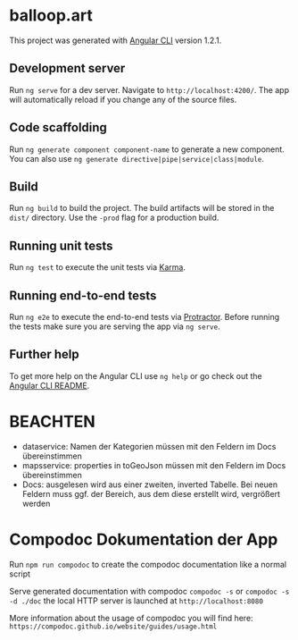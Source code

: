 # balloop.art

This project was generated with [Angular CLI](https://github.com/angular/angular-cli) version 1.2.1.

## Development server

Run `ng serve` for a dev server. Navigate to `http://localhost:4200/`. The app will automatically reload if you change any of the source files.

## Code scaffolding

Run `ng generate component component-name` to generate a new component. You can also use `ng generate directive|pipe|service|class|module`.

## Build

Run `ng build` to build the project. The build artifacts will be stored in the `dist/` directory. Use the `-prod` flag for a production build.

## Running unit tests

Run `ng test` to execute the unit tests via [Karma](https://karma-runner.github.io).

## Running end-to-end tests

Run `ng e2e` to execute the end-to-end tests via [Protractor](http://www.protractortest.org/).
Before running the tests make sure you are serving the app via `ng serve`.

## Further help

To get more help on the Angular CLI use `ng help` or go check out the [Angular CLI README](https://github.com/angular/angular-cli/blob/master/README.md).


# BEACHTEN
- dataservice: Namen der Kategorien müssen mit den Feldern im Docs übereinstimmen
- mapsservice: properties in toGeoJson müssen mit den Feldern im Docs übereinstimmen
- Docs: ausgelesen wird aus einer zweiten, inverted Tabelle. Bei neuen Feldern muss ggf. der Bereich, aus dem diese erstellt wird, vergrößert werden


# Compodoc Dokumentation der App
Run `npm run compodoc` to create the compodoc documentation like a normal script

Serve generated documentation with compodoc `compodoc -s` or `compodoc -s -d ./doc` the local HTTP server is launched at `http://localhost:8080`

More information about the usage of compodoc you will find here: `https://compodoc.github.io/website/guides/usage.html`

